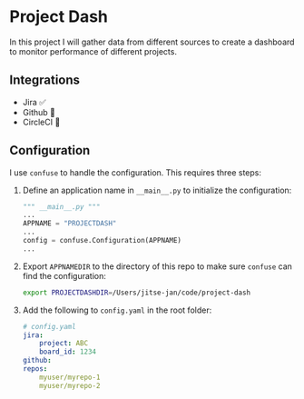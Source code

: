 # Project Dash
In this project I will gather data from different sources to create a dashboard to monitor performance of different projects.

## Integrations
- Jira :white_check_mark:
- Github :construction_worker:
- CircleCI :calendar:

## Configuration
I use `confuse` to handle the configuration. This requires three steps:

1. Define an application name in `__main__.py` to initialize the configuration:
    ```python
    """ __main__.py """
    ...
    APPNAME = "PROJECTDASH"
    ...
    config = confuse.Configuration(APPNAME)
    ...
    ```
2. Export `APPNAMEDIR` to the directory of this repo to make sure `confuse` can find the configuration:
    ```bash
    export PROJECTDASHDIR=/Users/jitse-jan/code/project-dash
    ```
3. Add the following to `config.yaml` in the root folder:
    ```yaml
    # config.yaml
    jira:
        project: ABC
        board_id: 1234
    github:
    repos:
        myuser/myrepo-1
        myuser/myrepo-2
    ```

